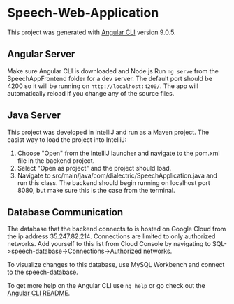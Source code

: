 # Speech-Web-Application

This project was generated with [Angular CLI](https://github.com/angular/angular-cli) version 9.0.5.

## Angular Server

Make sure Angular CLI is downloaded and Node.js
Run `ng serve` from the SpeechAppFrontend folder for a dev server. 
The default port should be 4200 so it will be running on `http://localhost:4200/`. 
The app will automatically reload if you change any of the source files.

## Java Server

This project was developed in IntelliJ and run as a Maven project.
The easist way to load the project into IntelliJ:
  1. Choose "Open" from the IntelliJ launcher and navigate to the pom.xml file in the backend project.
  2. Select "Open as project" and the project should load.
  3. Navigate to src/main/java/com/dialectric/SpeechApplication.java and run this class.
The backend should begin running on localhost port 8080, but make sure this is the case from the terminal.

## Database Communication

The database that the backend connects to is hosted on Google Cloud from the ip address 35.247.82.214.
Connections are limited to only authorized networks. Add yourself to this list from Cloud Console by navigating to SQL->speech-database->Connections->Authorized networks.

To visualize changes to this database, use MySQL Workbench and connect to the speech-database.


To get more help on the Angular CLI use `ng help` or go check out the [Angular CLI README](https://github.com/angular/angular-cli/blob/master/README.md).
